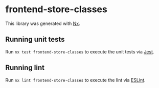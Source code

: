 # frontend-store-classes

This library was generated with [Nx](https://nx.dev).

## Running unit tests

Run `nx test frontend-store-classes` to execute the unit tests via [Jest](https://jestjs.io).

## Running lint

Run `nx lint frontend-store-classes` to execute the lint via [ESLint](https://eslint.org/).
